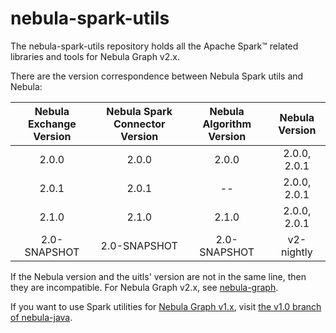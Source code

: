 # nebula-spark-utils

The nebula-spark-utils repository holds all the Apache Spark&trade; related libraries and tools for Nebula Graph v2.x.

There are the version correspondence between Nebula Spark utils and Nebula:

| Nebula Exchange Version | Nebula Spark Connector Version | Nebula Algorithm Version | Nebula Version |
|:-----------------------:|:------------------------------:|:------------------------:|:--------------:|
|       2.0.0             |           2.0.0                |       2.0.0              |  2.0.0, 2.0.1  |
|       2.0.1             |           2.0.1                |        --                |  2.0.0, 2.0.1  |
|       2.1.0             |           2.1.0                |       2.1.0              |  2.0.0, 2.0.1  |
|     2.0-SNAPSHOT        |         2.0-SNAPSHOT           |       2.0-SNAPSHOT       |   v2-nightly   |

If the Nebula version and the uitls' version are not in the same line, then they are incompatible.
For Nebula Graph v2.x, see [nebula-graph](https://github.com/vesoft-inc/nebula-graph).

If you want to use Spark utilities for [Nebula Graph v1.x](https://github.com/vesoft-inc/nebula), visit [the v1.0 branch of nebula-java](https://github.com/vesoft-inc/nebula-java/tree/v1.0).

